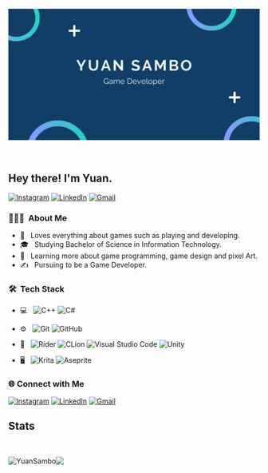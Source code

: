 <p align="center">
  <img src="https://github.com/YuanSambo/YuanSambo/blob/main/YuDev.png" />
</p>
</br>
<h2> Hey there! I'm Yuan.</h2>


[![Instagram](https://img.shields.io/badge/YuanSambo-%23E4405F.svg?style=for-the-badge&logo=Instagram&logoColor=white)](https://www.instagram.com/yuansambo/)
[![LinkedIn](https://img.shields.io/badge/linkedin-%230077B5.svg?style=for-the-badge&logo=linkedin&logoColor=white)](https://www.linkedin.com/in/john-dominic-sambo-66825b18a/) 
[![Gmail](https://img.shields.io/badge/Gmail-D14836?style=for-the-badge&logo=gmail&logoColor=white)](mailto:yuan.sambo@gmail.com)

<h3> 👨🏻‍💻 &nbsp;About Me </h3>

- 🤔 &nbsp; Loves everything about games such as playing and developing.
- 🎓 &nbsp; Studying Bachelor of Science in Information Technology.
- 🌱 &nbsp; Learning more about game programming, game design and pixel Art.
- ✍️ &nbsp; Pursuing to be a Game Developer.



<h3> 🛠 &nbsp;Tech Stack</h3>

- 💻 &nbsp;
![C++](https://img.shields.io/badge/c++-%2300599C.svg?style=for-the-badge&logo=c%2B%2B&logoColor=white) 
![C#](https://img.shields.io/badge/c%23-%23239120.svg?style=for-the-badge&logo=c-sharp&logoColor=white)
- ⚙️ &nbsp;
![Git](https://img.shields.io/badge/git-%23F05033.svg?style=for-the-badge&logo=git&logoColor=white)
![GitHub](https://img.shields.io/badge/github-%23121011.svg?style=for-the-badge&logo=github&logoColor=white)  
- 🔧 &nbsp;
![Rider](https://img.shields.io/badge/Rider-000000.svg?style=for-the-badge&logo=Rider&logoColor=white&color=black&labelColor=crimson)
![CLion](https://img.shields.io/badge/Clion-000000.svg?style=for-the-badge&logo=CLion&logoColor=white&color=black&labelColor=23CFA2)
![Visual Studio Code](https://img.shields.io/badge/VisualStudioCode-000000.svg?style=for-the-badge&logo=visual-studio-code&logoColor=white&labelColor=blue)
![Unity](https://img.shields.io/badge/unity-%23000000.svg?style=for-the-badge&logo=unity&logoColor=white)

- 🖥 &nbsp;
![Krita](https://img.shields.io/badge/Krita-203759?style=for-the-badge&logo=krita&logoColor=EEF37B)
![Aseprite](https://img.shields.io/badge/Aseprite-7d929e?style=for-the-badge&logo=aseprite&logoColor=white)


<h3>🌐 Connect with Me</h3>
  
[![Instagram](https://img.shields.io/badge/YuanSambo-%23E4405F.svg?style=for-the-badge&logo=Instagram&logoColor=white)](https://www.instagram.com/yuansambo/)
[![LinkedIn](https://img.shields.io/badge/linkedin-%230077B5.svg?style=for-the-badge&logo=linkedin&logoColor=white)](https://www.linkedin.com/in/john-dominic-sambo-66825b18a/) 
[![Gmail](https://img.shields.io/badge/Gmail-D14836?style=for-the-badge&logo=gmail&logoColor=white)](mailto:yuan.sambo@gmail.com)
  

<h2>Stats</h2>


</br>
<p><img align="left" src="https://github-readme-stats.vercel.app/api?username=YuanSambo&show_icons=true&theme=algolia" alt="YuanSambo" /></p>
<p><img height="180em" src="https://github-readme-stats.vercel.app/api/top-langs/?username=YuanSambo&hide=python&theme=algolia&layout=compact" /></p>

</br>


